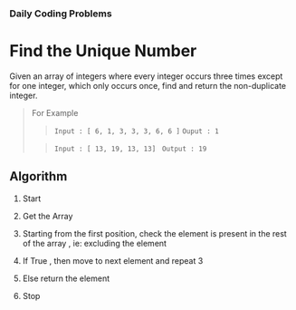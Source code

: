 ### Daily Coding Problems

# Find the Unique Number

Given an array of integers where every integer occurs three times except for one integer, which only occurs once, find and return the non-duplicate integer.

> For Example
>> ` Input : [ 6, 1, 3, 3, 3, 6, 6 ] `
>> ` Ouput : 1 `
>
>> `Input : [ 13, 19, 13, 13] `
>> `Output : 19`
>
>

## Algorithm

1. Start

2. Get the Array

3. Starting from the first position, check the element is present in the rest of the array , ie: excluding the element

4. If True , then move to next element and repeat 3

5. Else return the element

6. Stop

